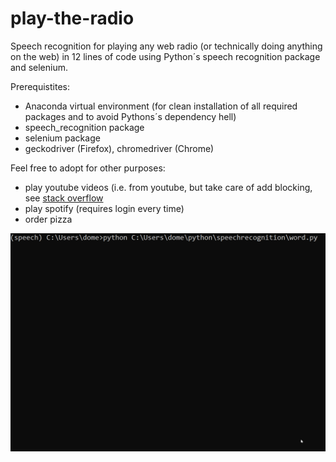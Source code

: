 # play-the-radio
Speech recognition for playing any web radio (or technically doing anything on the web) in 12 lines of code using Python´s speech recognition package and selenium.

Prerequistites:
- Anaconda virtual environment (for clean installation of all required packages and to avoid Pythons´s dependency hell)
- speech_recognition package
- selenium package
- geckodriver (Firefox), chromedriver (Chrome) 

Feel free to adopt for other purposes:
- play youtube videos (i.e. from youtube, but take care of add blocking, see [stack overflow]( https://stackoverflow.com/questions/20832159/python-using-adblock-with-selenium-and-firefox-webdriver)
- play spotify (requires login every time)
- order pizza
  
  
![](play-the-radio.gif)

